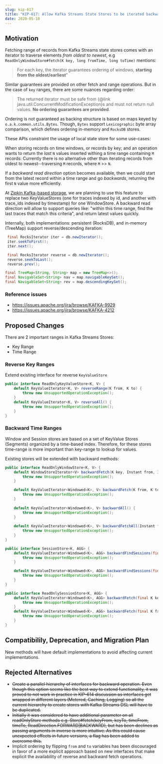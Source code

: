```yaml
---
slug: kip-617
title: "KIP-617: Allow Kafka Streams State Stores to be iterated backwards"
date: 2020-05-18
---
```


## Motivation

Fetching range of records from Kafka Streams state stores comes with an iterator to traverse elements *from oldest to newest*, e.g `ReadOnlyWindowStore#fetch(K key, long fromTime, long toTime)` mentions: 

> For each key, the iterator guarantees ordering of windows, **starting from the oldest/earliest**"

Similar guarantees are provided on other fetch and range operations. But in the case of `key` ranges, there are some nuances regarding order:

> The returned iterator must be safe from {@link java.util.ConcurrentModificationException}s and must not return null values. **No ordering guarantees are provided**.

Ordering is not guaranteed as backing structure is based on maps keyed by `o.a.k.common.utils.Bytes`. 
Though, `Bytes` support `Lexicographic` byte array comparison, which defines ordering in-memory and `RocksDB` stores.

These APIs constraint the usage of local state store for some use-cases:

When storing records on time windows, or records by key; and an operation wants to return the _last_ `N` values inserted withing a time range containing `M` records: Currently there is no alternative other than iterating records from oldest to newest--traversing `M` records, where `M` >> `N`.  

If a _backward read direction_ option becomes available, then we could start from the latest record within a time range and go _backwards_, returning the first `N` value more efficiently.

At [Zipkin Kafka-based storage](github.com/openzipkin-contrib/zipkin-storage-kafka), we are planning to use this feature to replace two KeyValueStores (one for traces indexed by id, and another with trace_ids indexed by timestamp) for one WindowStore. A backward read direction will allow to support queries like: "within this time range, find the last traces that match this criteria", and return latest values quickly.

Internally, both implementations: persistent (RocksDB), and in-memory (TreeMap) support reverse/descending iteration:

```java
 final RocksIterator iter = db.newIterator();
 iter.seekToFirst();
 iter.next();

 final RocksIterator reverse = db.newIterator();
 reverse.seekToLast();
 reverse.prev();
```

```java
final TreeMap<String, String> map = new TreeMap<>();
final NavigableSet<String> nav = map.navigableKeySet();
final NavigableSet<String> rev = map.descendingKeySet();
```

### Reference issues

- https://issues.apache.org/jira/browse/KAFKA-9929
- https://issues.apache.org/jira/browse/KAFKA-4212

## Proposed Changes

There are 2 important ranges in Kafka Streams Stores:

* Key Range
* Time Range

### Reverse Key Ranges

Extend existing interface for reverse `KeyValueStore`

```java
public interface ReadOnlyKeyValueStore<K, V> {
    default KeyValueIterator<K, V> reverseRange(K from, K to) { 
        throw new UnsupportedOperationException(); 
    }
    default KeyValueIterator<K, V> reverseAll() {
        throw new UnsupportedOperationException(); 
    }
}
```
### Backward Time Ranges

Window and Session stores are based on a set of KeyValue Stores (Segments) organized by a time-based index.
Therefore, for these stores time-range is more important than key-range to lookup for values.

Existing stores will be extended with backward methods:

```java
public interface ReadOnlyWindowStore<K, V> {
    default WindowStoreIterator<V> backwardFetch(K key, Instant from, Instant to) throws IllegalArgumentException {
        throw new UnsupportedOperationException(); 
    }

    default KeyValueIterator<Windowed<K>, V> backwardFetch(K from, K to, Instant fromTime, Instant toTime) throws IllegalArgumentException {
        throw new UnsupportedOperationException(); 
    }
    
    default KeyValueIterator<Windowed<K>, V> backwardAll() {
        throw new UnsupportedOperationException(); 
    }
    
    default KeyValueIterator<Windowed<K>, V> backwardFetchAll(Instant from, Instant to) throws IllegalArgumentException {
        throw new UnsupportedOperationException(); 
    }
}
```

```java
public interface SessionStore<K, AGG> {
    default KeyValueIterator<Windowed<K>, AGG> backwardFindSessions(final K key, final long earliestSessionEndTime, final long latestSessionStartTime) {
        throw new UnsupportedOperationException(); 
    }

    default KeyValueIterator<Windowed<K>, AGG> backwardFindSessions(final K keyFrom, final K keyTo, final long earliestSessionEndTime, final long latestSessionStartTime) {
        throw new UnsupportedOperationException(); 
    }
}

public interface ReadOnlySessionStore<K, AGG> {
    default KeyValueIterator<Windowed<K>, AGG> backwardFetch(final K key) {
        throw new UnsupportedOperationException(); 
    }
    default KeyValueIterator<Windowed<K>, AGG> backwardFetch(final K from, final K to) {
        throw new UnsupportedOperationException(); 
    }
}
```

## Compatibilily, Deprecation, and Migration Plan

New methods will have default implementations to avoid affecting current implementations.

## Rejected Alternatives

* ~~Create a parallel hierarchy of interfaces for backward operation. Even though this option seems like the best way to extend functionality, it was proved to not work in practice in KIP-614 discussion as interfaces get wrapped in different layers (Metered, Caching, Logging) so all the current hierarchy to create stores with Kafka Streams DSL will have to be duplicated.~~
* ~~Initially it was considered to have additional parameter on all readOnlyStore methods e.g. Store#fetch(keyFrom, keyTo, timeFrom, timeTo, ReadDirection.FORWARD|BACKWARD), but has been declines as passing arguments in inverse is more intuitive. As this could cause unexpected effects in future versions, a flag has been added to overcome this.~~
* Implicit ordering by flipping `from` and `to` variables has been discouraged in favor of a more explicit approach based on new interfaces that make explicit the availability of reverse and backward fetch operations.